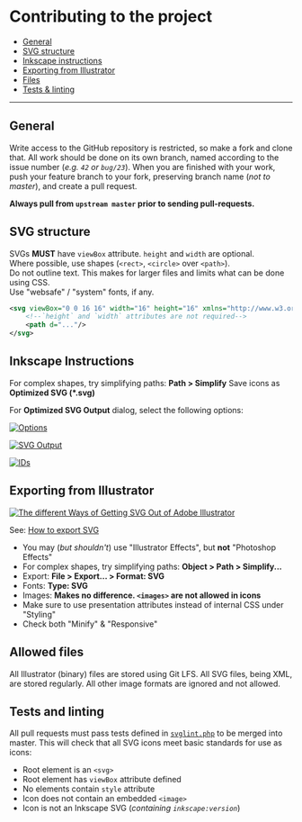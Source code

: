 # Contributing to the project

-   [General](#general)
-   [SVG structure](#svg-structure)
-   [Inkscape instructions](#inkscape-instructions)
-   [Exporting from Illustrator](#exporting-from-illustrator)
-   [Files](#allowed-files)
-   [Tests & linting](#tests-and-linting)

- - -

## General
Write access to the GitHub repository is restricted, so make a fork and clone that. All work should be done on its own branch, named according to the issue number (*e.g. `42` or `bug/23`*). When you are finished with your work, push your feature branch to your fork, preserving branch name (*not to master*), and create a pull request.

**Always pull from `upstream master` prior to sending pull-requests.**

## SVG structure

SVGs **MUST** have `viewBox` attribute. `height` and `width` are optional.  
Where possible, use shapes (`<rect>`, `<circle>` over `<path>`).  
Do not outline text. This makes for larger files and limits what can be done
using CSS.  
Use "websafe" / "system" fonts, if any.

```xml
<svg viewBox="0 0 16 16" width="16" height="16" xmlns="http://www.w3.org/2000/svg" version="1.1">
	<!--`height` and `width` attributes are not required-->
	<path d="..."/>
</svg>
```

## Inkscape Instructions

For complex shapes, try simplifying paths: **Path > Simplify**
Save icons as **Optimized SVG (*.svg)**

For **Optimized SVG Output** dialog, select the following options:

[![Options](http://i.imgur.com/WFfUnnu.png)](http://i.imgur.com/WFfUnnu.png)

[![SVG Output](http://i.imgur.com/eEKB7Qb.png)](http://i.imgur.com/eEKB7Qb.png)

[![IDs](http://i.imgur.com/VxGwUiy.png)](http://i.imgur.com/VxGwUiy.png)

## Exporting from Illustrator
[![The different Ways of Getting SVG Out of Adobe Illustrator](https://cdn.css-tricks.com/wp-content/uploads/2016/11/export-svg-options.png)](https://css-tricks.com/illustrator-to-svg/)

See: [How to export SVG](https://helpx.adobe.com/illustrator/how-to/export-svg.html)

-   You may (*but shouldn't*) use "Illustrator Effects", but **not** "Photoshop Effects"
-   For complex shapes, try simplifying paths: **Object > Path > Simplify...**
-   Export: **File > Export... > Format: SVG**
-   Fonts: **Type: SVG**
-   Images: **Makes no difference. `<images>` are not allowed in icons**
-   Make sure to use presentation attributes instead of internal CSS under "Styling"
-   Check both "Minify" & "Responsive"

## Allowed files
All Illustrator (binary) files are stored using Git LFS. All SVG files, being XML, are
stored regularly. All other image formats are ignored and not allowed.

## Tests and linting
All pull requests must pass tests defined in [`svglint.php`](svglint.php) to
be merged into master. This will check that all SVG icons meet basic
standards for use as icons:
-   Root element is an `<svg>`
-   Root element has `viewBox` attribute defined
-   No elements contain `style` attribute
-   Icon does not contain an embedded `<image>`
-   Icon is not an Inkscape SVG (*containing `inkscape:version`*)
